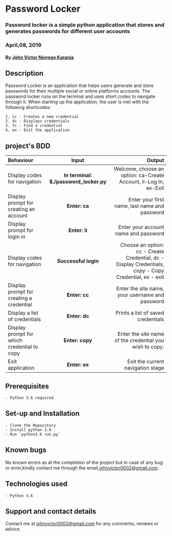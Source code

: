 # Password Locker
### Password locker is a simple python application that stores and generates passwords for different user accounts
### April,08, 2019
#### By **[John Victor Njoroge Karanja](https://github.com/twyfordsparks)**

## Description
Password Locker is an application that helps users generate and store passwords for their multiple social or online platforms accounts.
The password locker runs on the terminal and uses short codes to navigate through it.
When starting up the application, the user is met with the following shortcodes:

    1. cc - Creates a new credential
    2. dc - Displays credentials
    3. fc - Find a credential
    4. ex - Exit the application

## project's BDD
| Behaviour | Input | Output |
| :---------------- | :---------------: | ------------------: |
| Display codes for navigation | **In terminal: $./password_locker.py** | Welcome, choose an option: ca-Create Account, li-Log In, ex-Exit |
| Display prompt for creating an account | **Enter: ca** | Enter your first name, last name and password |
| Display prompt for login in | **Enter: li** | Enter your account name and password |
| Display codes for navigation | **Successful login** | Choose an option: cc - Create Credential, dc - Display Credentials, copy - Copy Credential, ex - exit |
| Display prompt for creating a credential | **Enter: cc** | Enter the site name, your username and password |
| Display a list of credentials | **Enter: dc** | Prints a list of saved credentials |
| Display prompt for which credential to copy | **Enter: copy** | Enter the site name of the credential you wish to copy. |
| Exit application | **Enter: ex** | Exit the current navigation stage |

## Prerequisites
    - Python 3.6 required

## Set-up and Installation
    - Clone the Repository
    - Install python 3.6
    - Run `python3.6 run.py`

## Known bugs
No known errors as at the completion of the project but in case of any bug or error,kindly contact me through the email,johnvictor0002@gmail.com .

## Technologies used
    - Python 3.6

## Support and contact details
Contact me at johnvictor0002@gmail.com for any comments, reviews or advice.